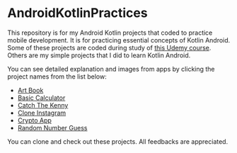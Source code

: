 # AndroidKotlinPractices
This repository is for my Android Kotlin projects that coded to practice mobile development. It is for practicing essential concepts of Kotlin Android. Some of these projects are coded during study of [this Udemy course](https://www.udemy.com/course/android-o-mobil-uygulama-dersi-kotlin-java/?couponCode=2021PM25). Others are my simple projects that I did to learn Kotlin Android. 

You can see detailed explanation and images from apps by clicking the project names from the list below: 

- [Art Book](https://github.com/cigdeemtok/AndroidKotlinPractices/tree/main/ArtBookUdemy)
- [Basic Calculator](https://github.com/cigdeemtok/AndroidKotlinPractices/tree/main/BasicCalculator)
- [Catch The Kenny](https://github.com/cigdeemtok/AndroidKotlinPractices/tree/main/CatchTheKenny)
- [Clone Instagram](https://github.com/cigdeemtok/AndroidKotlinPractices/tree/main/CloneInstagramUdemy)
- [Crypto App](https://github.com/cigdeemtok/AndroidKotlinPractices/tree/main/CryptoUdemy)
- [Random Number Guess](https://github.com/cigdeemtok/AndroidKotlinPractices/tree/main/RandomNumberGuess)


You can clone and check out these projects. All feedbacks are appreciated.

